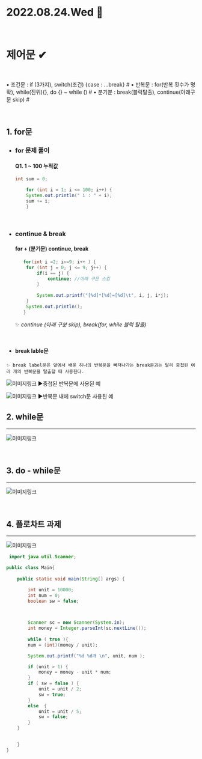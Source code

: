 # 2022.08.24.Wed 📅
<br>

# 제어문 ✔

<br>

▪ 조건문 : if (3가지), switch(조건) {case : ...break}  #
▪ 반복문 : for(반복 횟수가 명확), while(진위){}, do {} ~ while ()  #
▪ 분기분 : break(블럭탈출), continue(아래구문 skip)  #

<br>

## 1. for문
* ### for 문제 풀이
    #### Q1. 1 ~ 100 누적값

	```java
    int sum = 0;
	
	    for (int i = 1; i <= 100; i++) {
		System.out.println(" i : " + i);
		sum += i; 
        }
    ```

<br>

 * ### continue & break
    #### for + (분기문) continue, break

	```java
       for(int i =2; i<=9; i++ ) {
		for (int j = 0; j <= 9; j++) {
			if(i == j) {
				continue; //아래 구문 스킵
			}
			
			System.out.printf("[%d]*[%d]=[%d]\t", i, j, i*j);
		}
		System.out.println();
       }
     ```
   ✨ _continue (아래 구분 skip), break(for, while 블럭 탈출)_

<br>

   * #### break lable문
    ✨ break label문은 앞에서 배운 하나의 반복문을 빠져나가는 break문과는 달리 중첩된 여러 개의 반복문을 탈출할 때 사용한다.

![이미지링크](https://dthumb-phinf.pstatic.net/?src=%22http%3A%2F%2Fcafeptthumb3.phinf.naver.net%2F20140523_98%2Fvenus0720_1400848435178wV26N_PNG%2Fbreak_label1.png%3Ftype%3Dw740%22&type=cafe_wa740)
    ▶중첩된 반복문에 사용된 예

![이미지링크](https://dthumb-phinf.pstatic.net/?src=%22http%3A%2F%2Fcafeptthumb4.phinf.naver.net%2F20140523_231%2Fvenus0720_1400848564395fc1P2_PNG%2Fbreak_label2.png%3Ftype%3Dw740%22&type=cafe_wa740)
    ▶반복문 내에 switch문 사용된 예


## 2. while문
------------------

![이미지링크](https://dthumb-phinf.pstatic.net/?src=%22http%3A%2F%2Fcafeptthumb2.phinf.naver.net%2F20140516_83%2Fvenus0720_1400242020196dqaBm_PNG%2Fwhile%25B5%25BF%25C0%25DB.png%3Ftype%3Dw740%22&type=cafe_wa740)

<br>

## 3. do - while문
--------------------
![이미지링크](https://dthumb-phinf.pstatic.net/?src=%22http%3A%2F%2Fcafeptthumb1.phinf.naver.net%2F20140516_22%2Fvenus0720_1400244016895cXwq5_PNG%2Fdo_while%25B5%25BF%25C0%25DB.png%3Ftype%3Dw740%22&type=cafe_wa740)

<br>

## 4. 플로차트 과제
---------------------
![이미지링크](https://dthumb-phinf.pstatic.net/?src=%22http%3A%2F%2Fpostfiles14.naver.net%2F20130420_13%2Fjavaking75_1366386553628N8kWb_PNG%2F2013-04-20_004909.png%3Ftype%3Dw2%22&type=cafe_wa740)


```java
 import java.util.Scanner;

public class Main{
 
	public static void main(String[] args) {

        int unit = 10000;
        int num = 0;
        boolean sw = false;

        

        Scanner sc = new Scanner(System.in);
        int money = Integer.parseInt(sc.nextLine());
        
        while ( true ){
        num = (int)(money / unit);

        System.out.printf("%d %d개 \n", unit, num );

        if (unit > 1) {
            money = money - unit * num;
        } 
        if ( sw = false ) {
            unit = unit / 2;
            sw = true;
        } 
        else  {
            unit = unit / 5;
            sw = false;
        }
    }
 

    }
}  
```

